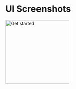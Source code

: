 # UI Screenshots

<img width="202" alt="Get started" src="https://github.com/RidaSalman/Real-Time-Weather-App-Flutter/assets/91198729/781421ab-3ccd-4c11-bb39-41a0db82c47d">

